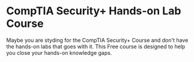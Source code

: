 # CompTIA Security+ Hands-on Lab Course
Maybe you are styding for the CompTIA Security+ Course and don't have the hands-on labs that goes with it. This Free course is designed to help you close your hands-on knowledge gaps. 
